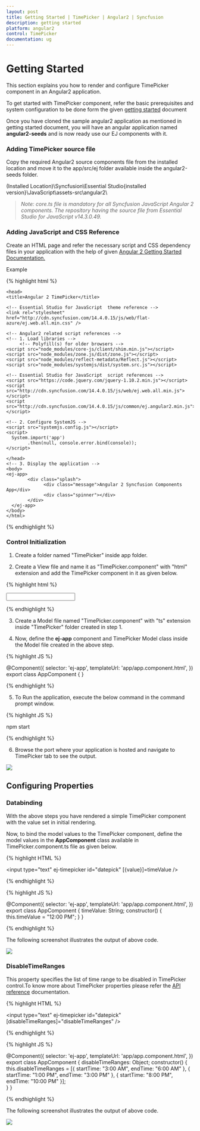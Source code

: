 ```yaml
---
layout: post
title: Getting Started | TimePicker | Angular2 | Syncfusion
description: getting started
platform: angular2
control: TimePicker
documentation: ug
---
```


# Getting Started

This section explains you how to render and configure TimePicker component in an Angular2 application.

To get started with TimePicker component, refer the basic prerequisites and system configuration to be done form the given [getting started](#Getting-Started) document

Once you have cloned the sample angular2 application as mentioned in getting started document, you will have an angular application named **angular2-seeds** and is now ready use our EJ components with it. 

### Adding TimePicker source file

Copy the required Angular2 source components file from the installed location and move it to the app/src/ej folder available inside the angular2-seeds folder.

(Installed Location)\Syncfusion\Essential Studio\{installed version}\JavaScript\assets-src\angular2\ 

> _Note:_ _core.ts file is mandatory for all Syncfusion JavaScript Angular 2 components. The repository having the source file from Essential Studio for JavaScript v14.3.0.49._

### Adding JavaScript and CSS Reference
Create an HTML page and refer the necessary script and CSS dependency files in your application with the help of given  [Angular 2 Getting Started Documentation.](https://help.syncfusion.com/angular-2/overview)

Example

{% highlight html %}

<!DOCTYPE html>

    <head>
    <title>Angular 2 TimePicker</title>

    <!-- Essential Studio for JavaScript  theme reference -->
    <link rel="stylesheet" href="http://cdn.syncfusion.com/14.4.0.15/js/web/flat-azure/ej.web.all.min.css" />

    <!-- Angular2 related script references -->
    <!-- 1. Load libraries -->
         <!-- Polyfill(s) for older browsers -->
    <script src="node_modules/core-js/client/shim.min.js"></script>
    <script src="node_modules/zone.js/dist/zone.js"></script>
    <script src="node_modules/reflect-metadata/Reflect.js"></script>
    <script src="node_modules/systemjs/dist/system.src.js"></script>

    <!-- Essential Studio for JavaScript  script references -->
    <script src="https://code.jquery.com/jquery-1.10.2.min.js"></script>
    <script src="http://cdn.syncfusion.com/14.4.0.15/js/web/ej.web.all.min.js"> </script>
    <script src="http://cdn.syncfusion.com/14.4.0.15/js/common/ej.angular2.min.js"></script>

    <!-- 2. Configure SystemJS -->
    <script src="systemjs.config.js"></script>
    <script>
      System.import('app')
            .then(null, console.error.bind(console));
    </script>

    </head>
    <!-- 3. Display the application -->
    <body>
    <ej-app>
		    <div class="splash">
			      <div class="message">Angular 2 Syncfusion Components App</div>
			      <div class="spinner"></div>
		    </div>
	  </ej-app>
    </body>
    </html>

{% endhighlight %}

### Control Initialization

1. Create a folder named "TimePicker" inside app folder.

2. Create a View file and name it as "TimePicker.component" with "html" extension and add the TimePicker component in it as given below. 

{% highlight html %}

<input type="text" ej-timepicker id="timepick" />

{% endhighlight %} 

3. Create a Model file named "TimePicker.component" with "ts" extension inside "TimePicker" folder created in step 1.

4. Now, define the **ej-app** component and TimePicker Model class inside the Model file created in the above step.

{% highlight JS %}

@Component({
    selector: 'ej-app',
    templateUrl: 'app/app.component.html',
})
export class AppComponent {
}

{% endhighlight %}

5. To Run the application, execute the below command in the command prompt window. 

{% highlight JS %}

npm start

{% endhighlight %}

6. Browse the port where your application is hosted and navigate to TimePicker tab to see the output. 

![](Getting-Started_images/Getting-Started_img1.png)

## Configuring Properties

### Databinding

With the above steps you have rendered a simple TimePicker component with the value set in initial rendering. 

Now, to bind the model values to the TimePicker component, define the model values in the **AppComponent** class available in TimePicker.component.ts file as given below.

{% highlight HTML %}

<input type="text" ej-timepicker id="datepick" [{value}]=timeValue />

{% endhighlight %}

{% highlight JS %}

@Component({
    selector: 'ej-app',
    templateUrl: 'app/app.component.html',
})
export class AppComponent {
    timeValue: String;
    constructor() {
       this.timeValue = "12:00 PM";
    }
}

{% endhighlight %}

The following screenshot illustrates the output of above code.

![](Getting-Started_images/Getting-Started_img2.png)

### DisableTimeRanges

This property specifies the list of time range to be disabled in TimePicker control.To know more about TimePicker properties please refer the [API reference](https://help.syncfusion.com/api/js/ejtimepicker) documentation.

{% highlight HTML %}

<input type="text" ej-timepicker id="datepick" [disableTimeRanges]="disableTimeRanges" />

{% endhighlight %}

{% highlight JS %}

@Component({
    selector: 'ej-app',
    templateUrl: 'app/app.component.html',
})
export class AppComponent {
    disableTimeRanges: Object;
    constructor() {
        this.disableTimeRanges = [{ startTime: "3:00 AM", endTime: "6:00 AM" },
                    { startTime: "1:00 PM", endTime: "3:00 PM" },
                    { startTime: "8:00 PM", endTime: "10:00 PM" }];        
    }
}

{% endhighlight %}

The following screenshot illustrates the output of above code.

![](Getting-Started_images/Getting-Started_img3.png)


